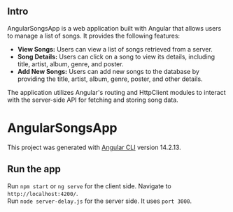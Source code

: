 ## Intro

AngularSongsApp is a web application built with Angular that allows users to manage a list of songs. It provides the following features:

- **View Songs:** Users can view a list of songs retrieved from a server.
- **Song Details:** Users can click on a song to view its details, including title, artist, album, genre, and poster.
- **Add New Songs:** Users can add new songs to the database by providing the title, artist, album, genre, poster, and other details.

The application utilizes Angular's routing and HttpClient modules to interact with the server-side API for fetching and storing song data.

# AngularSongsApp

This project was generated with [Angular CLI](https://github.com/angular/angular-cli) version 14.2.13.

## Run the app

Run `npm start` or `ng serve` for the client side. Navigate to `http://localhost:4200/`.  
Run `node server-delay.js` for the server side. It uses `port 3000`.



